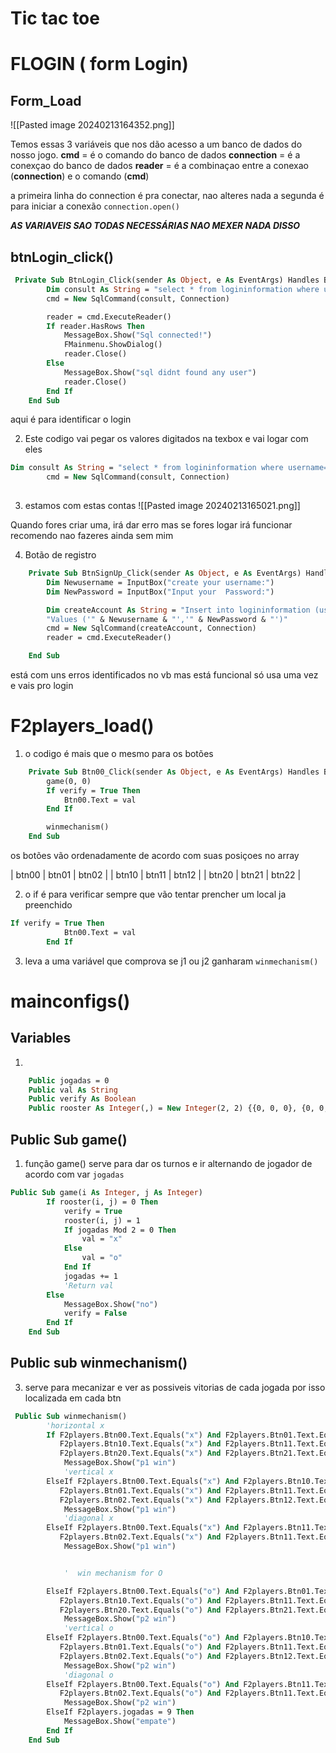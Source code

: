 # Tic tac toe

# FLOGIN ( form Login)

## Form_Load

![[Pasted image 20240213164352.png]]

Temos essas 3 variáveis que nos dão acesso a um banco de dados do nosso jogo.
**cmd** = é o comando do banco de dados
**connection** =  é a conexçao do banco de dados
**reader** = é a combinaçao entre a conexao (**connection**) e o comando (**cmd**)

a primeira linha do connection é pra conectar, nao alteres nada
a segunda é para iniciar a conexão ```connection.open()```

***AS VARIAVEIS SAO TODAS NECESSÁRIAS NAO MEXER NADA DISSO***
## btnLogin_click()

```vb
 Private Sub BtnLogin_Click(sender As Object, e As EventArgs) Handles BtnLogin.Click
        Dim consult As String = "select * from logininformation where username= '" & TboxUsername.Text & "' and userPassword='" & TboxPassword.Text & "'"
        cmd = New SqlCommand(consult, Connection)

        reader = cmd.ExecuteReader()
        If reader.HasRows Then
            MessageBox.Show("Sql connected!")
            FMainmenu.ShowDialog()
            reader.Close()
        Else
            MessageBox.Show("sql didnt found any user")
            reader.Close()
        End If
    End Sub
```
aqui é para identificar o login

2. Este codigo vai pegar os valores digitados na texbox e vai logar com eles
```vb
Dim consult As String = "select * from logininformation where username= '" & TboxUsername.Text & "' and userPassword='" & TboxPassword.Text & "'"
        cmd = New SqlCommand(consult, Connection)
     
 ```



3. estamos com estas contas
![[Pasted image 20240213165021.png]]

Quando fores criar uma, irá dar erro mas se fores logar irá funcionar recomendo nao fazeres ainda sem mim

4. Botão de registro
```vb
    Private Sub BtnSignUp_Click(sender As Object, e As EventArgs) Handles BtnSignUp.Click
        Dim Newusername = InputBox("create your username:")
        Dim NewPassword = InputBox("Input your  Password:")

        Dim createAccount As String = "Insert into logininformation (username,userPassword)" +
        "Values ('" & Newusername & "','" & NewPassword & "')"
        cmd = New SqlCommand(createAccount, Connection)
        reader = cmd.ExecuteReader()

    End Sub
```
 está com uns erros identificados no vb mas está funcional só usa uma vez e vais pro login

# F2players_load()

1. o codigo é mais que o mesmo para os botões
```vb
    Private Sub Btn00_Click(sender As Object, e As EventArgs) Handles Btn00.Click
        game(0, 0)
        If verify = True Then
            Btn00.Text = val
        End If

        winmechanism()
    End Sub
```
os botões vão ordenadamente de acordo com suas posiçoes no array

| btn00 | btn01 | btn02 |
| btn10 | btn11 | btn12 |
| btn20 | btn21 | btn22 |

2. o if é para verificar sempre que vão tentar prencher um local ja preenchido
```vb
If verify = True Then
            Btn00.Text = val
        End If
```

3. leva a uma variável que comprova se j1 ou j2 ganharam
`winmechanism()`
# mainconfigs()

## Variables
1.
```vb
    Public jogadas = 0
    Public val As String
    Public verify As Boolean
    Public rooster As Integer(,) = New Integer(2, 2) {{0, 0, 0}, {0, 0, 0}, {0, 0, 0}}
```
## Public Sub game()
1. função game() serve para dar os turnos e ir alternando de jogador de acordo com var `jogadas`
```vb
Public Sub game(i As Integer, j As Integer)
        If rooster(i, j) = 0 Then
            verify = True
            rooster(i, j) = 1
            If jogadas Mod 2 = 0 Then
                val = "x"
            Else
                val = "o"
            End If
            jogadas += 1
            'Return val
        Else
            MessageBox.Show("no")
            verify = False
        End If
    End Sub
```

## Public sub winmechanism()
3. serve para mecanizar e ver as possiveis vitorias de cada jogada por isso localizada em cada btn
```vb
 Public Sub winmechanism()
        'horizontal x
        If F2players.Btn00.Text.Equals("x") And F2players.Btn01.Text.Equals("x") And F2players.Btn02.Text.Equals("x") = True Or
           F2players.Btn10.Text.Equals("x") And F2players.Btn11.Text.Equals("x") And F2players.Btn12.Text.Equals("x") = True Or
           F2players.Btn20.Text.Equals("x") And F2players.Btn21.Text.Equals("x") And F2players.Btn22.Text.Equals("x") = True Then
            MessageBox.Show("p1 win")
            'vertical x
        ElseIf F2players.Btn00.Text.Equals("x") And F2players.Btn10.Text.Equals("x") And F2players.Btn20.Text.Equals("x") = True Or
           F2players.Btn01.Text.Equals("x") And F2players.Btn11.Text.Equals("x") And F2players.Btn21.Text.Equals("x") = True Or
           F2players.Btn02.Text.Equals("x") And F2players.Btn12.Text.Equals("x") And F2players.Btn22.Text.Equals("x") = True Then
            MessageBox.Show("p1 win")
            'diagonal x
        ElseIf F2players.Btn00.Text.Equals("x") And F2players.Btn11.Text.Equals("x") And F2players.Btn22.Text.Equals("x") = True Or
           F2players.Btn02.Text.Equals("x") And F2players.Btn11.Text.Equals("x") And F2players.Btn20.Text.Equals("x") = True Then
            MessageBox.Show("p1 win")


            '  win mechanism for O

        ElseIf F2players.Btn00.Text.Equals("o") And F2players.Btn01.Text.Equals("o") And F2players.Btn02.Text.Equals("o") = True Or
           F2players.Btn10.Text.Equals("o") And F2players.Btn11.Text.Equals("o") And F2players.Btn12.Text.Equals("o") = True Or
           F2players.Btn20.Text.Equals("o") And F2players.Btn21.Text.Equals("o") And F2players.Btn22.Text.Equals("o") = True Then
            MessageBox.Show("p2 win")
            'vertical o
        ElseIf F2players.Btn00.Text.Equals("o") And F2players.Btn10.Text.Equals("o") And F2players.Btn20.Text.Equals("o") = True Or
           F2players.Btn01.Text.Equals("o") And F2players.Btn11.Text.Equals("o") And F2players.Btn21.Text.Equals("o") = True Or
           F2players.Btn02.Text.Equals("o") And F2players.Btn12.Text.Equals("o") And F2players.Btn22.Text.Equals("o") = True Then
            MessageBox.Show("p2 win")
            'diagonal o
        ElseIf F2players.Btn00.Text.Equals("o") And F2players.Btn11.Text.Equals("o") And F2players.Btn22.Text.Equals("o") = True Or
           F2players.Btn02.Text.Equals("o") And F2players.Btn11.Text.Equals("o") And F2players.Btn20.Text.Equals("o") = True Then
            MessageBox.Show("p2 win")
        ElseIf F2players.jogadas = 9 Then
            MessageBox.Show("empate")
        End If
    End Sub
```


